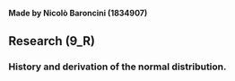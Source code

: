 **Made by Nicolò Baroncini (1834907)**

## Research (9_R)
### History and derivation of the normal distribution.

